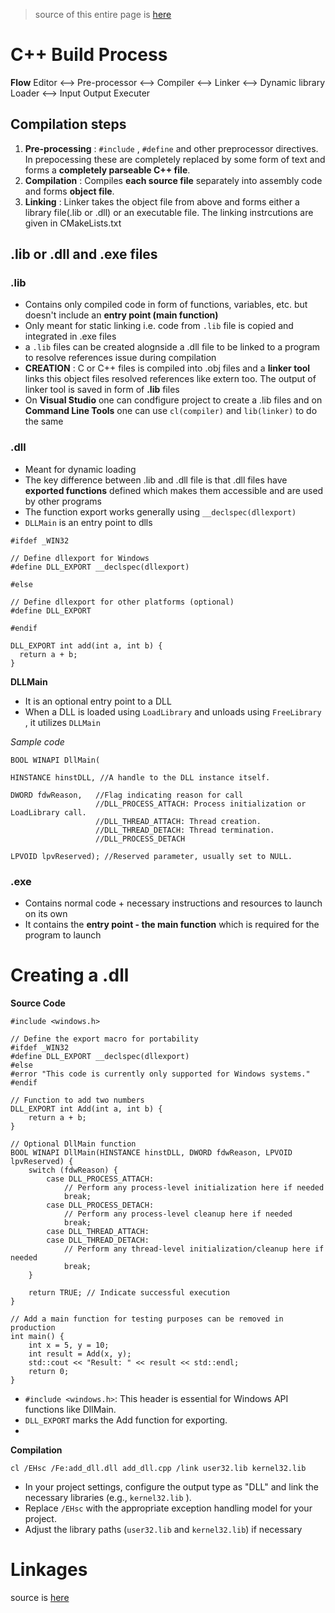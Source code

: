 > source of this entire page is [here]([https://bit.ly/49F00x4](https://github.com/methylDragon/coding-notes/blob/master/C++/08%20C++%20-%20Linkages%20and%20Preprocessor%20Directives.md))


# C++ Build Process

**Flow**
Editor <--> Pre-processor <--> Compiler <--> Linker <--> Dynamic library Loader <--> Input Output Executer

## Compilation steps
1. **Pre-processing** : ```#include``` , ```#define``` and other preprocessor directives. In prepocessing these are completely replaced by some form of text and forms a **completely parseable C++ file**.
2. **Compilation** : Compiles **each source file** separately into assembly code and forms **object file**.
3. **Linking** : Linker takes the object file from above and forms either a library file(.lib or .dll) or an executable file. The linking instrcutions are given in CMakeLists.txt

## .lib or .dll and .exe files

### .lib
- Contains only compiled code in form of functions, variables, etc. but doesn't include an **entry point (main function)**
- Only meant for static linking i.e. code from ```.lib``` file is copied and integrated in .exe files
- a ```.lib``` files can be created alognside a .dll file to be linked to a program to resolve references issue during compilation
- **CREATION** : C or C++ files is compiled into .obj files and a **linker tool** links this object files resolved references like extern too. The output of linker tool is saved in form of **.lib** files
- On **Visual Studio** one can condfigure project to create a .lib files and on **Command Line Tools** one can use ```cl(compiler)``` and ```lib(linker)``` to do the same



### .dll
- Meant for dynamic loading
- The key difference between .lib and .dll file is that .dll files have **exported functions** defined which makes them accessible and are used by other programs
- The function export works generally using ```__declspec(dllexport)```
- ```DLLMain``` is an entry point to dlls

```
#ifdef _WIN32

// Define dllexport for Windows
#define DLL_EXPORT __declspec(dllexport)

#else

// Define dllexport for other platforms (optional)
#define DLL_EXPORT

#endif

DLL_EXPORT int add(int a, int b) {
  return a + b;
}
```

**DLLMain**
- It is an optional entry point to a DLL
- When a DLL is loaded using ```LoadLibrary``` and unloads using ```FreeLibrary``` , it utilizes ```DLLMain```

*Sample code*

```
BOOL WINAPI DllMain(

HINSTANCE hinstDLL, //A handle to the DLL instance itself.

DWORD fdwReason,   //Flag indicating reason for call
                   //DLL_PROCESS_ATTACH: Process initialization or LoadLibrary call.
                   //DLL_THREAD_ATTACH: Thread creation.
                   //DLL_THREAD_DETACH: Thread termination.
                   //DLL_PROCESS_DETACH

LPVOID lpvReserved); //Reserved parameter, usually set to NULL.
```




### .exe
- Contains normal code + necessary instructions and resources to launch on its own
- It contains the **entry point - the main function** which is required for the program to launch


# Creating a .dll 

**Source Code**
```
#include <windows.h>

// Define the export macro for portability
#ifdef _WIN32
#define DLL_EXPORT __declspec(dllexport)
#else
#error "This code is currently only supported for Windows systems."
#endif

// Function to add two numbers
DLL_EXPORT int Add(int a, int b) {
    return a + b;
}

// Optional DllMain function
BOOL WINAPI DllMain(HINSTANCE hinstDLL, DWORD fdwReason, LPVOID lpvReserved) {
    switch (fdwReason) {
        case DLL_PROCESS_ATTACH:
            // Perform any process-level initialization here if needed
            break;
        case DLL_PROCESS_DETACH:
            // Perform any process-level cleanup here if needed
            break;
        case DLL_THREAD_ATTACH:
        case DLL_THREAD_DETACH:
            // Perform any thread-level initialization/cleanup here if needed
            break;
    }

    return TRUE; // Indicate successful execution
}

// Add a main function for testing purposes can be removed in production
int main() {
    int x = 5, y = 10;
    int result = Add(x, y);
    std::cout << "Result: " << result << std::endl;
    return 0;
}
```
- ```#include <windows.h>```: This header is essential for Windows API functions like DllMain.
- ```DLL_EXPORT``` marks the Add function for exporting.
- 

**Compilation**

```
cl /EHsc /Fe:add_dll.dll add_dll.cpp /link user32.lib kernel32.lib
```
- In your project settings, configure the output type as "DLL" and link the necessary libraries (e.g., ```kernel32.lib``` ).
- Replace ```/EHsc``` with the appropriate exception handling model for your project.
- Adjust the library paths (```user32.lib``` and ```kernel32.lib```) if necessary

# Linkages
source is [here](https://www.goldsborough.me/c/c++/linker/2016/03/30/19-34-25-internal_and_external_linkage_in_c++/)
